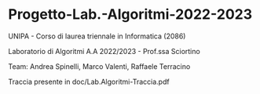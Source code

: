 # Progetto-Lab.-Algoritmi-2022-2023

UNIPA - Corso di laurea triennale in Informatica (2086)

Laboratorio di Algoritmi A.A 2022/2023 - Prof.ssa Sciortino

Team: Andrea Spinelli, Marco Valenti, Raffaele Terracino

Traccia presente in doc/Lab.Algoritmi-Traccia.pdf
